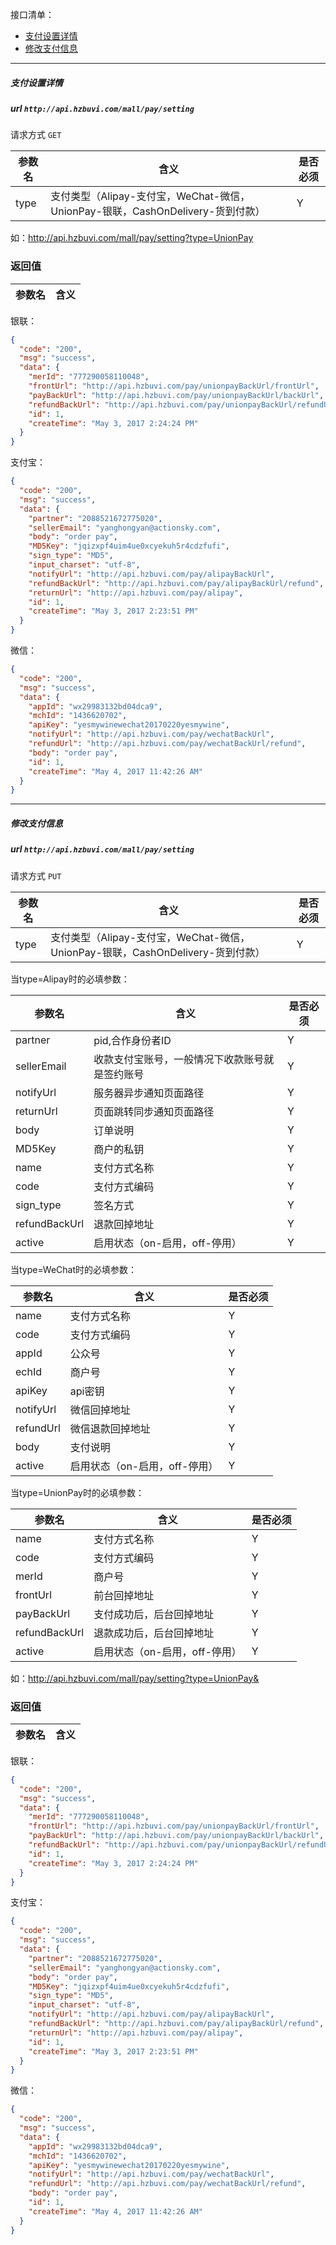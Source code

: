 接口清单：
- [支付设置详情](#支付设置详情)
- [修改支付信息](#修改支付信息)

--------------------------------
##### 支付设置详情
##### url `http://api.hzbuvi.com/mall/pay/setting`

请求方式  `GET`

参数名 | 含义    | 是否必须
-------|--------|-----
type|支付类型（Alipay-支付宝，WeChat-微信，UnionPay-银联，CashOnDelivery-货到付款）| Y


如：http://api.hzbuvi.com/mall/pay/setting?type=UnionPay

###  返回值

参数名  | 含义
-------------|-------------

银联：
```json
{
  "code": "200",
  "msg": "success",
  "data": {
    "merId": "777290058110048",
    "frontUrl": "http://api.hzbuvi.com/pay/unionpayBackUrl/frontUrl",
    "payBackUrl": "http://api.hzbuvi.com/pay/unionpayBackUrl/backUrl",
    "refundBackUrl": "http://api.hzbuvi.com/pay/unionpayBackUrl/refundUrl",
    "id": 1,
    "createTime": "May 3, 2017 2:24:24 PM"
  }
}

```


支付宝：
```json
{
  "code": "200",
  "msg": "success",
  "data": {
    "partner": "2088521672775020",
    "sellerEmail": "yanghongyan@actionsky.com",
    "body": "order pay",
    "MD5Key": "jqizxpf4uim4ue0xcyekuh5r4cdzfufi",
    "sign_type": "MD5",
    "input_charset": "utf-8",
    "notifyUrl": "http://api.hzbuvi.com/pay/alipayBackUrl",
    "refundBackUrl": "http://api.hzbuvi.com/pay/alipayBackUrl/refund",
    "returnUrl": "http://api.hzbuvi.com/pay/alipay",
    "id": 1,
    "createTime": "May 3, 2017 2:23:51 PM"
  }
}

```


微信：
```json
{
  "code": "200",
  "msg": "success",
  "data": {
    "appId": "wx29983132bd04dca9",
    "mchId": "1436620702",
    "apiKey": "yesmywinewechat20170220yesmywine",
    "notifyUrl": "http://api.hzbuvi.com/pay/wechatBackUrl",
    "refundUrl": "http://api.hzbuvi.com/pay/wechatBackUrl/refund",
    "body": "order pay",
    "id": 1,
    "createTime": "May 4, 2017 11:42:26 AM"
  }
}

```


--------------------------------
##### 修改支付信息
##### url `http://api.hzbuvi.com/mall/pay/setting`

请求方式  `PUT`

参数名| 含义    | 是否必须
-------|--------|-----
type|支付类型（Alipay-支付宝，WeChat-微信，UnionPay-银联，CashOnDelivery-货到付款）| Y

当type=Alipay时的必填参数：

参数名| 含义    | 是否必须
-------|--------|-----
partner | pid,合作身份者ID | Y
sellerEmail | 收款支付宝账号，一般情况下收款账号就是签约账号 | Y
notifyUrl | 服务器异步通知页面路径 | Y
returnUrl | 页面跳转同步通知页面路径 | Y
body | 订单说明 | Y
MD5Key | 商户的私钥 | Y
name | 支付方式名称 | Y
code | 支付方式编码 | Y
sign_type | 签名方式 | Y
refundBackUrl | 退款回掉地址 | Y
active | 启用状态（on-启用，off-停用） | Y

当type=WeChat时的必填参数：

参数名| 含义    | 是否必须
-------|--------|-----
name | 支付方式名称 | Y
code | 支付方式编码 | Y
appId | 公众号 | Y
echId | 商户号 | Y
apiKey | api密钥  | Y
notifyUrl | 微信回掉地址 | Y
refundUrl | 微信退款回掉地址 | Y
body | 支付说明 | Y
active | 启用状态（on-启用，off-停用） | Y

当type=UnionPay时的必填参数：

参数名| 含义    | 是否必须
-------|--------|-----
name | 支付方式名称 | Y
code | 支付方式编码 | Y
merId | 商户号 | Y
frontUrl | 前台回掉地址 | Y
payBackUrl | 支付成功后，后台回掉地址 | Y
refundBackUrl | 退款成功后，后台回掉地址 | Y
active | 启用状态（on-启用，off-停用） | Y

如：http://api.hzbuvi.com/mall/pay/setting?type=UnionPay&

###  返回值

参数名  | 含义
-------------|-------------

银联：
```json
{
  "code": "200",
  "msg": "success",
  "data": {
    "merId": "777290058110048",
    "frontUrl": "http://api.hzbuvi.com/pay/unionpayBackUrl/frontUrl",
    "payBackUrl": "http://api.hzbuvi.com/pay/unionpayBackUrl/backUrl",
    "refundBackUrl": "http://api.hzbuvi.com/pay/unionpayBackUrl/refundUrl",
    "id": 1,
    "createTime": "May 3, 2017 2:24:24 PM"
  }
}

```


支付宝：
```json
{
  "code": "200",
  "msg": "success",
  "data": {
    "partner": "2088521672775020",
    "sellerEmail": "yanghongyan@actionsky.com",
    "body": "order pay",
    "MD5Key": "jqizxpf4uim4ue0xcyekuh5r4cdzfufi",
    "sign_type": "MD5",
    "input_charset": "utf-8",
    "notifyUrl": "http://api.hzbuvi.com/pay/alipayBackUrl",
    "refundBackUrl": "http://api.hzbuvi.com/pay/alipayBackUrl/refund",
    "returnUrl": "http://api.hzbuvi.com/pay/alipay",
    "id": 1,
    "createTime": "May 3, 2017 2:23:51 PM"
  }
}

```


微信：
```json
{
  "code": "200",
  "msg": "success",
  "data": {
    "appId": "wx29983132bd04dca9",
    "mchId": "1436620702",
    "apiKey": "yesmywinewechat20170220yesmywine",
    "notifyUrl": "http://api.hzbuvi.com/pay/wechatBackUrl",
    "refundUrl": "http://api.hzbuvi.com/pay/wechatBackUrl/refund",
    "body": "order pay",
    "id": 1,
    "createTime": "May 4, 2017 11:42:26 AM"
  }
}

```

